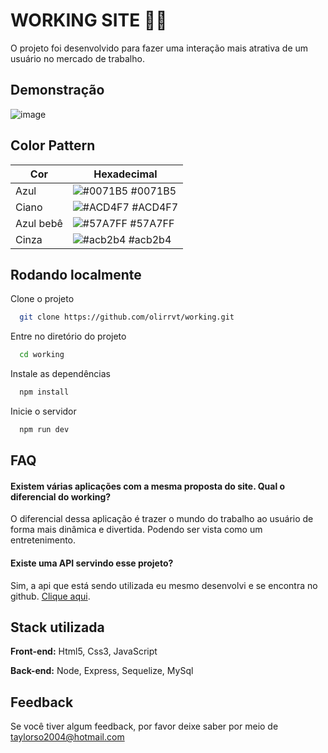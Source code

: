 
# WORKING SITE 👨‍🔧 

O projeto foi desenvolvido para fazer uma interação mais atrativa de um usuário no mercado de trabalho.

## Demonstração

![image](https://user-images.githubusercontent.com/100844800/202526507-4356b4a7-7209-43eb-a1e5-45ec406b23cd.png)

## Color Pattern

| Cor               | Hexadecimal                                                |
| ----------------- | ---------------------------------------------------------------- |
| Azul     | ![#0071B5](https://via.placeholder.com/10/0071B5?text=+) #0071B5 |
| Ciano       | ![#ACD4F7](https://via.placeholder.com/10/ACD4F7?text=+) #ACD4F7 |
| Azul bebê      | ![#57A7FF](https://via.placeholder.com/10/57A7FF?text=+) #57A7FF |
| Cinza       | ![#acb2b4](https://via.placeholder.com/10/acb2b4?text=+) #acb2b4 |



## Rodando localmente

Clone o projeto

```bash
  git clone https://github.com/olirrvt/working.git
```

Entre no diretório do projeto

```bash
  cd working

```

Instale as dependências

```bash
  npm install
```

Inicie o servidor

```bash
  npm run dev
```


## FAQ

#### Existem várias aplicações com a mesma proposta do site. Qual o diferencial do working?

O diferencial dessa aplicação é trazer o mundo do trabalho ao usuário de forma mais dinâmica e divertida. Podendo ser vista como um entretenimento.

#### Existe uma API servindo esse projeto?

Sim, a api que está sendo utilizada eu mesmo desenvolvi e se encontra no github. [Clique aqui](https://github.com/olirrvt/rhscript).


## Stack utilizada

**Front-end:** Html5, Css3, JavaScript

**Back-end:** Node, Express, Sequelize, MySql


## Feedback

Se você tiver algum feedback, por favor deixe saber por meio de taylorso2004@hotmail.com


